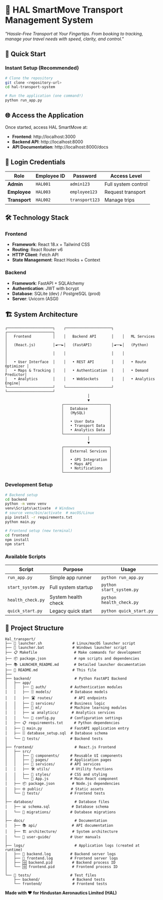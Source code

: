 # 🚀 HAL SmartMove Transport Management System

*"Hassle-Free Transport at Your Fingertips. From booking to tracking, manage your travel needs with speed, clarity, and control."*

## 🎯 **Quick Start**

### **Instant Setup (Recommended)**
```bash
# Clone the repository
git clone <repository-url>
cd hal-transport-system

# Run the application (one command!)
python run_app.py
```

## 🌐 **Access the Application**

Once started, access HAL SmartMove at:
- **Frontend**: http://localhost:3000
- **Backend API**: http://localhost:8000
- **API Documentation**: http://localhost:8000/docs

## 🔑 **Login Credentials**

| Role | Employee ID | Password | Access Level |
|------|-------------|----------|--------------|
| **Admin** | `HAL001` | `admin123` | Full system control |
| **Employee** | `HAL003` | `employee123` | Request transport |
| **Transport** | `HAL002` | `transport123` | Manage trips |


## 🛠️ **Technology Stack**

### **Frontend**
- **Framework**: React 18.x + Tailwind CSS
- **Routing**: React Router v6
- **HTTP Client**: Fetch API
- **State Management**: React Hooks + Context

### **Backend**
- **Framework**: FastAPI + SQLAlchemy
- **Authentication**: JWT with bcrypt
- **Database**: SQLite (dev) / PostgreSQL (prod)
- **Server**: Uvicorn (ASGI)

## 🏗️ System Architecture

```
┌─────────────────────┐    ┌─────────────────────┐    ┌─────────────────────┐
│   Frontend          │    │   Backend API       │    │   ML Services       │
│   (React.js)        │◄──►│   (FastAPI)         │◄──►│   (Python)          │
│                     │    │                     │    │                     │
│   • User Interface  │    │   • REST API        │    │   • Route Optimizer │
│   • Maps & Tracking │    │   • Authentication  │    │   • Demand Predictor│
│   • Analytics       │    │   • WebSockets      │    │   • Analytics Engine│
└─────────────────────┘    └─────────────────────┘    └─────────────────────┘
                                      │
                                      ▼
                          ┌─────────────────────┐
                          │   Database          │
                          │   (MySQL)           │
                          │                     │
                          │   • User Data       │
                          │   • Transport Data  │
                          │   • Analytics Data  │
                          └─────────────────────┘
                                      │
                                      ▼
                          ┌─────────────────────┐
                          │   External Services │
                          │                     │
                          │   • GPS Integration │
                          │   • Maps API        │
                          │   • Notifications   │
                          └─────────────────────┘
```


### **Development Setup**
```bash
# Backend setup
cd backend
python -m venv venv
venv\Scripts\activate  # Windows
# source venv/bin/activate  # macOS/Linux
pip install -r requirements.txt
python main.py

# Frontend setup (new terminal)
cd frontend
npm install
npm start
```

### **Available Scripts**

| Script | Purpose | Usage |
|--------|---------|-------|
| `run_app.py` | Simple app runner | `python run_app.py` |
| `start_system.py` | Full system startup | `python start_system.py` |
| `health_check.py` | System health check | `python health_check.py` |
| `quick_start.py` | Legacy quick start | `python quick_start.py` |



## 📁 Project Structure
```
Hal_transport/
├── 🚀 launcher.sh              # Linux/macOS launcher script
├── 🚀 launcher.bat             # Windows launcher script
├── 📋 Makefile                 # Make commands for development
├── 📦 package.json             # npm scripts and dependencies
├── 📚 LAUNCHER_README.md       # Detailed launcher documentation
├── 📖 README.md                # This file
├──
├── backend/                    # Python FastAPI Backend
│   ├── app/
│   │   ├── 🔐 auth/           # Authentication modules
│   │   ├── 🗄️ models/         # Database models
│   │   ├── 🛣️ routes/          # API endpoints
│   │   ├── 🔧 services/       # Business logic
│   │   ├── 🤖 ml/             # Machine learning modules
│   │   ├── 📊 analytics/      # Analytics services
│   │   └── 🔧 config.py       # Configuration settings
│   ├── 📋 requirements.txt     # Python dependencies
│   ├── 🚀 main.py             # FastAPI application entry
│   ├── 🗄️ database_setup.sql  # Database schema
│   └── 🧪 tests/              # Backend tests
│
├── frontend/                   # React.js Frontend
│   ├── src/
│   │   ├── 🧩 components/     # Reusable UI components
│   │   ├── 📄 pages/          # Application pages
│   │   ├── 🔧 services/       # API services
│   │   ├── 🛠️ utils/          # Utility functions
│   │   ├── 🎨 styles/         # CSS and styling
│   │   └── 📱 App.js          # Main React component
│   ├── 📦 package.json        # Node.js dependencies
│   ├── 🌐 public/             # Static assets
│   └── 🧪 tests/              # Frontend tests
│
├── database/                   # Database files
│   ├── 📊 schema.sql          # Database schema
│   └── 🔄 migrations/         # Database migrations
│
├── docs/                       # Documentation
│   ├── 📚 api/                # API documentation
│   ├── 🏗️ architecture/       # System architecture
│   └── 👥 user-guide/         # User manuals
│
├── logs/                       # Application logs (created at runtime)
│   ├── 📝 backend.log         # Backend server logs
│   ├── 📝 frontend.log        # Frontend server logs
│   ├── 🆔 backend.pid         # Backend process ID
│   └── 🆔 frontend.pid        # Frontend process ID
│
└── 🧪 tests/                  # Test files
    ├── backend/               # Backend tests
    └── frontend/              # Frontend tests
```

**Made with ❤️ for Hindustan Aeronautics Limited (HAL)**
